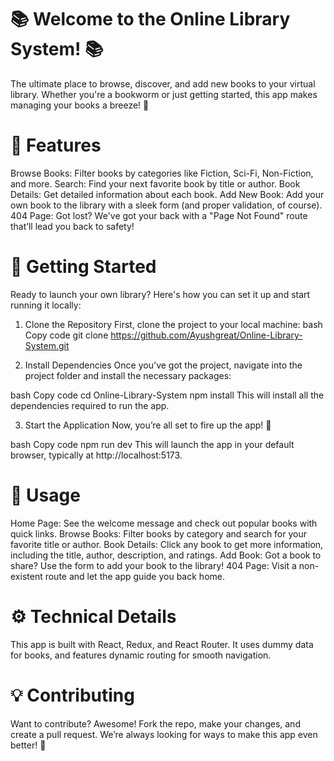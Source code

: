 
# 📚 Welcome to the Online Library System! 📚
The ultimate place to browse, discover, and add new books to your virtual library. Whether you're a bookworm or just getting started, this app makes managing your books a breeze! 🚀

# 🌟 Features
Browse Books: Filter books by categories like Fiction, Sci-Fi, Non-Fiction, and more.
Search: Find your next favorite book by title or author.
Book Details: Get detailed information about each book.
Add New Book: Add your own book to the library with a sleek form (and proper validation, of course).
404 Page: Got lost? We've got your back with a "Page Not Found" route that’ll lead you back to safety!
# 🚀 Getting Started
Ready to launch your own library? Here's how you can set it up and start running it locally:

1. Clone the Repository
First, clone the project to your local machine:
bash
Copy code
git clone https://github.com/Ayushgreat/Online-Library-System.git

2. Install Dependencies
Once you've got the project, navigate into the project folder and install the necessary packages:

bash
Copy code
cd Online-Library-System
npm install
This will install all the dependencies required to run the app.

3. Start the Application
Now, you’re all set to fire up the app! 🚀

bash
Copy code
npm run dev
This will launch the app in your default browser, typically at http://localhost:5173.

# 📝 Usage

Home Page: See the welcome message and check out popular books with quick links.
Browse Books: Filter books by category and search for your favorite title or author.
Book Details: Click any book to get more information, including the title, author, description, and ratings.
Add Book: Got a book to share? Use the form to add your book to the library!
404 Page: Visit a non-existent route and let the app guide you back home.
# ⚙️ Technical Details
This app is built with React, Redux, and React Router. It uses dummy data for books, and features dynamic routing for smooth navigation.

# 💡 Contributing
Want to contribute? Awesome! Fork the repo, make your changes, and create a pull request. We’re always looking for ways to make this app even better! 🙌
